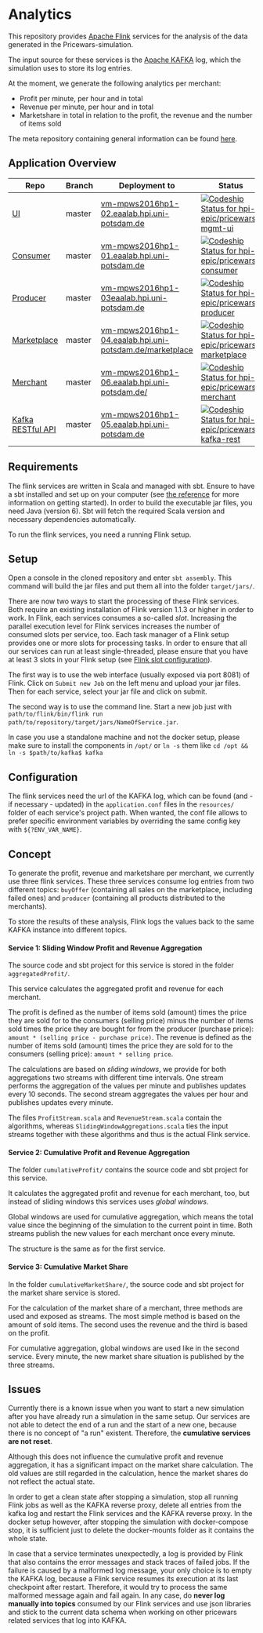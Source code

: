# Analytics

This repository provides [Apache Flink](https://flink.apache.org/) services for the analysis of the data generated in the Pricewars-simulation.

The input source for these services is the [Apache KAFKA](https://kafka.apache.org/) log, which the simulation uses to
 store its log entries.
 
 At the moment, we generate the following analytics per merchant:
 * Profit per minute, per hour and in total
 * Revenue per minute, per hour and in total
 * Marketshare in total in relation to the profit, the revenue and the number of items sold 
 
The meta repository containing general information can be found [here](https://github.com/hpi-epic/masterproject-pricewars).

## Application Overview

| Repo | Branch 	| Deployment to  	| Status | Description |
|--- |---	|---	|---  |---   |
| [UI](https://github.com/hpi-epic/pricewars-mgmt-ui) | master  	|  [vm-mpws2016hp1-02.eaalab.hpi.uni-potsdam.de](http://vm-mpws2016hp1-02.eaalab.hpi.uni-potsdam.de) 	| [ ![Codeship Status for hpi-epic/pricewars-mgmt-ui](https://app.codeship.com/projects/d91a8460-88c2-0134-a385-7213830b2f8c/status?branch=master)](https://app.codeship.com/projects/184009) | Stable |
| [Consumer](https://github.com/hpi-epic/pricewars-consumer) | master  	|  [vm-mpws2016hp1-01.eaalab.hpi.uni-potsdam.de](http://vm-mpws2016hp1-01.eaalab.hpi.uni-potsdam.de) | [ ![Codeship Status for hpi-epic/pricewars-consumer](https://app.codeship.com/projects/96f32950-7824-0134-c83e-5251019101b9/status?branch=master)](https://app.codeship.com/projects/180119) | Stable |
| [Producer](https://github.com/hpi-epic/pricewars-producer) | master  	|  [vm-mpws2016hp1-03eaalab.hpi.uni-potsdam.de](http://vm-mpws2016hp1-03.eaalab.hpi.uni-potsdam.de) | [ ![Codeship Status for hpi-epic/pricewars-producer](https://app.codeship.com/projects/0328e450-88c6-0134-e3d6-7213830b2f8c/status?branch=master)](https://app.codeship.com/projects/184016) | Stable |
| [Marketplace](https://github.com/hpi-epic/pricewars-marketplace) | master  	|  [vm-mpws2016hp1-04.eaalab.hpi.uni-potsdam.de/marketplace](http://vm-mpws2016hp1-04.eaalab.hpi.uni-potsdam.de/marketplace/offers) 	| [ ![Codeship Status for hpi-epic/pricewars-marketplace](https://app.codeship.com/projects/e9d9b3e0-88c5-0134-6167-4a60797e4d29/status?branch=master)](https://app.codeship.com/projects/184015) | Stable |
| [Merchant](https://github.com/hpi-epic/pricewars-merchant) | master  	|  [vm-mpws2016hp1-06.eaalab.hpi.uni-potsdam.de/](http://vm-mpws2016hp1-06.eaalab.hpi.uni-potsdam.de/) 	| [ ![Codeship Status for hpi-epic/pricewars-merchant](https://app.codeship.com/projects/a7d3be30-88c5-0134-ea9c-5ad89f4798f3/status?branch=master)](https://app.codeship.com/projects/184013) | Stable |
| [Kafka RESTful API](https://github.com/hpi-epic/pricewars-kafka-rest) | master  	|  [vm-mpws2016hp1-05.eaalab.hpi.uni-potsdam.de](http://vm-mpws2016hp1-05.eaalab.hpi.uni-potsdam.de) 	|  [ ![Codeship Status for hpi-epic/pricewars-kafka-rest](https://app.codeship.com/projects/f59aa150-92f0-0134-8718-4a1d78af514c/status?branch=master)](https://app.codeship.com/projects/186252) | Stable |

## Requirements

The flink services are written in Scala and managed with sbt. Ensure to have a sbt installed and set up on your computer (see [the reference](http://www.scala-sbt.org/0.13/docs/Setup.html) for more information on getting started). In order to build the executable jar files, you need Java (version 6). Sbt will fetch the required Scala version and necessary dependencies automatically.

To run the flink services, you need a running Flink setup.

## Setup

Open a console in the cloned repository and enter `sbt assembly`.
This command will build the jar files and put them all into the folder `target/jars/`.

There are now two ways to start the processing of these Flink services.
Both require an existing installation of Flink version 1.1.3 or higher in order to work.
In Flink, each services consumes a so-called _slot_. 
Increasing the parallel execution level for Flink services increases the number of consumed slots per service, too.
Each task manager of a Flink setup provides one or more slots for processing tasks.
In order to ensure that all our services can run at least single-threaded, please ensure that you have at least 3 slots
in your Flink setup (see [Flink slot configuration](https://ci.apache.org/projects/flink/flink-docs-release-1.2/setup/config.html#configuring-taskmanager-processing-slots)).

The first way is to use the web interface (usually exposed via port 8081) of Flink.
Click on `Submit new Job` on the left menu and upload your jar files.
Then for each service, select your jar file and click on submit.

The second way is to use the command line.
Start a new job just with `path/to/flink/bin/flink run path/to/repository/target/jars/NameOfService.jar`.

In case you use a standalone machine and not the docker setup, please make sure to install the components in `/opt/` or `ln -s` them like `cd /opt && ln -s $path/to/kafka$ kafka`

## Configuration

The flink services need the url of the KAFKA log, which can be found (and - if necessary - updated) in the `application.conf` files in the `resources/` folder of each service's project path.
When wanted, the conf file allows to prefer specific environment variables by overriding the same config key with `${?ENV_VAR_NAME}`.

## Concept
 
 To generate the profit, revenue and marketshare per merchant, we currently use three flink services. These three services consume log entries from two different topics: `buyOffer` (containing all sales on the marketplace, including failed ones) and `producer` (containing all products distributed to the merchants).
 
To store the results of these analysis, Flink logs the values back to the same KAFKA instance into different topics.

#### Service 1: Sliding Window Profit and Revenue Aggregation
The source code and sbt project for this service is stored in the folder `aggregatedProfit/`.

This service calculates the aggregated profit and revenue for each merchant.

The profit is defined as the number of items sold (amount) times the price they are sold for to the consumers (selling price)
 minus the number of items sold times the price they are bought for from the producer (purchase price): 
`amount * (selling price - purchase price)`. 
The revenue is defined as the number of items sold (amount) times the price they are sold for to the consumers (selling price):
`amount * selling price`.

The calculations are based on _sliding windows_, we provide for both aggregations two streams with different time intervals.
One stream performs the aggregation of the values per minute and publishes updates every 10 seconds.
The second stream aggregates the values per hour and publishes updates every minute.

The files `ProfitStream.scala` and `RevenueStream.scala` contain the algorithms, whereas `SlidingWindowAggregations.scala`
 ties the input streams together with these algorithms and thus is the actual Flink service.

#### Service 2: Cumulative Profit and Revenue Aggregation
The folder `cumulativeProfit/` contains the source code and sbt project for this service.

It calculates the aggregated profit and revenue for each merchant, too, but instead of sliding windows this services uses _global windows_.

Global windows are used for cumulative aggregation, which means the total value since the beginning of the simulation to
 the current point in time.
Both streams publish the new values for each merchant once every minute.
 
The structure is the same as for the first service.
 
#### Service 3: Cumulative Market Share
In the folder `cumulativeMarketShare/`, the source code and sbt project for the market share service is stored.

For the calculation of the market share of a merchant, three methods are used and exposed as streams.
The most simple method is based on the amount of sold items.
The second uses the revenue and the third is based on the profit.

For cumulative aggregation, global windows are used like in the second service.
Every minute, the new market share situation is published by the three streams.

## Issues

Currently there is a known issue when you want to start a new simulation after you have already run a simulation in the same setup.
Our services are not able to detect the end of a run and the start of a new one, because there is no concept of "a run" existent.
Therefore, the **cumulative services are not reset**.

Although this does not influence the cumulative profit and revenue aggregation, it has a significant impact on the market share calculation.
The old values are still regarded in the calculation, hence the market shares do not reflect the actual state.

In order to get a clean state after stopping a simulation, stop all running Flink jobs as well as the KAFKA reverse proxy,
 delete all entries from the kafka log and restart the Flink services and the KAFKA reverse proxy.
In the docker setup however, after stopping the simulation with docker-compose stop, it is sufficient just to delete
the docker-mounts folder as it contains the whole state.

In case that a service terminates unexpectedly, a log is provided by Flink that also contains the error messages and 
 stack traces of failed jobs.
If the failure is caused by a malformed log message, your only choice is to empty the KAFKA log, because a Flink service 
 resumes its execution at its last checkpoint after restart.
Therefore, it would try to process the same malformed message again and fail again.
In any case, do **never log manually into topics** consumed by our Flink services and use json libraries and stick to the 
 current data schema when working on other pricewars related services that log into KAFKA.

